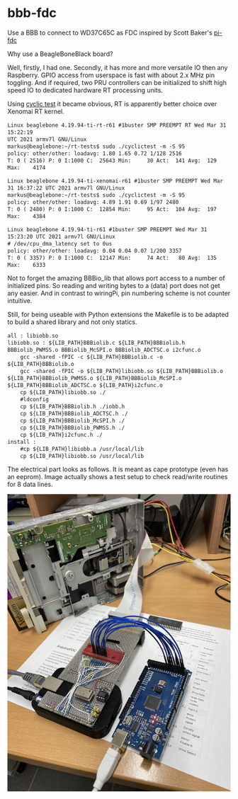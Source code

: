 # bbb-fdc
Use a BBB to connect to WD37C65C as FDC inspired by Scott Baker's [pi-fdc](https://github.com/sbelectronics/pi-fdc)

Why use a BeagleBoneBlack board?

Well, firstly, I had one. Secondly, it has more and more versatile IO then any Raspberry. GPIO access from userspace is fast with about 2.x MHz pin toggling. And if required, two PRU controllers can be initialized to shift high speed IO to dedicated hardware RT processing units. 

Using [cyclic test](git.kernel.org/pub/scm/linux/kernel/git/clrkwllms/rt-tests.git) it became obvious, RT is apparently better choice over Xenomai RT kernel.

```
Linux beaglebone 4.19.94-ti-rt-r61 #1buster SMP PREEMPT RT Wed Mar 31 15:22:19 
UTC 2021 armv7l GNU/Linux
markus@beaglebone:~/rt-tests$ sudo ./cyclictest -m -S 95
policy: other/other: loadavg: 1.80 1.65 0.72 1/128 2516
T: 0 ( 2516) P: 0 I:1000 C:  25643 Min:     30 Act:  141 Avg:  129 Max:    4174
```

```
Linux beaglebone 4.19.94-ti-xenomai-r61 #1buster SMP PREEMPT Wed Mar 31 16:37:22 UTC 2021 armv7l GNU/Linux
markus@beaglebone:~/rt-tests$ sudo ./cyclictest -m -S 95
policy: other/other: loadavg: 4.89 1.91 0.69 1/97 2480
T: 0 ( 2480) P: 0 I:1000 C:  12854 Min:     95 Act:  104 Avg:  197 Max:    4384
```

```
Linux beaglebone 4.19.94-ti-r61 #1buster SMP PREEMPT Wed Mar 31 15:23:20 UTC 2021 armv7l GNU/Linux
# /dev/cpu_dma_latency set to 0us
policy: other/other: loadavg: 0.04 0.04 0.07 1/200 3357
T: 0 ( 3357) P: 0 I:1000 C:  12147 Min:     74 Act:   80 Avg:  135 Max:    6333
```

Not to forget the amazing BBBio_lib that allows port access to a number of initialized pins. So reading and writing bytes to a (data) port does not get any easier. And in contrast to wiringPi, pin numbering scheme is not counter intuitive.

Still, for being useable with Python extensions the Makefile is to be adapted to build a shared library and not only statics.


```
all : libiobb.so
libiobb.so : ${LIB_PATH}BBBiolib.c ${LIB_PATH}BBBiolib.h BBBiolib_PWMSS.o BBBiolib_McSPI.o BBBiolib_ADCTSC.o i2cfunc.o
	gcc -shared -fPIC -c ${LIB_PATH}BBBiolib.c -o ${LIB_PATH}BBBiolib.o
	gcc -shared -fPIC -o ${LIB_PATH}libiobb.so ${LIB_PATH}BBBiolib.o ${LIB_PATH}BBBiolib_PWMSS.o ${LIB_PATH}BBBiolib_McSPI.o ${LIB_PATH}BBBiolib_ADCTSC.o ${LIB_PATH}i2cfunc.o
	cp ${LIB_PATH}libiobb.so ./
	#ldconfig
	cp ${LIB_PATH}BBBiolib.h ./iobb.h
	cp ${LIB_PATH}BBBiolib_ADCTSC.h ./
	cp ${LIB_PATH}BBBiolib_McSPI.h ./
	cp ${LIB_PATH}BBBiolib_PWMSS.h ./
	cp ${LIB_PATH}i2cfunc.h ./
install :
	#cp ${LIB_PATH}libiobb.a /usr/local/lib
	cp ${LIB_PATH}libiobb.so /usr/local/lib
```
The electrical part looks as follows. It is meant as cape prototype (even has an eeprom).
Image actually shows a test setup to check read/write routines for 8 data lines. 

![](images/bbb-fdc.jpg)

